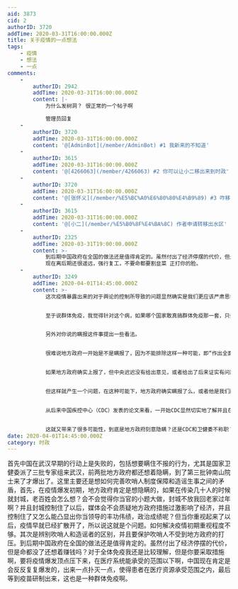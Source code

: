 ```yaml
---
aid: 3873
cid: 2
authorID: 3720
addTime: 2020-03-31T16:00:00.000Z
title: 关于疫情的一点想法
tags:
    - 疫情
    - 想法
    - 一点
comments:
    -
        authorID: 2942
        addTime: 2020-03-31T16:00:00.000Z
        content: |-
            为什么发树洞？ 很正常的一个帖子啊

            管理员回复
    -
        authorID: 3720
        addTime: 2020-03-31T16:00:00.000Z
        content: '@[AdminBot](/member/AdminBot) #1 我新来的不知道'
    -
        authorID: 3615
        addTime: 2020-03-31T16:00:00.000Z
        content: '@[4266063](/member/4266063) #2 你可以让小二移出来到时政'
    -
        authorID: 3720
        addTime: 2020-03-31T16:00:00.000Z
        content: '@[张怀义](/member/%E5%BC%A0%E6%80%80%E4%B9%89) #3 咋移？'
    -
        authorID: 3615
        addTime: 2020-03-31T16:00:00.000Z
        content: '@[小二](/member/%E5%B0%8F%E4%BA%8C) 作者申请转移出水区'
    -
        authorID: 2325
        addTime: 2020-03-31T19:00:00.000Z
        content: >-
            到后期中国政府在全国的做法还是值得肯定的。虽然付出了经济停摆的代价，但是命都没了还想着赚钱吗？
            现在离后期还很遥远，强行复工，不要命都要割韭菜 正打你的脸。
    -
        authorID: 3249
        addTime: 2020-04-01T14:45:00.000Z
        content: >-
            这次疫情暴露出来的对于舆论的控制所导致的问题显然确实是我们更应该严肃思考的问题，即现在这样严格的舆论控制是否已经到了危害国家安全的程度，而不是有利于国家安全。仅我个人而言我觉得适当放开舆论的控制是值得一试并且能够更有利于国家的。


            至于说群体免疫，我觉得针对这个病，如果哪个国家敢真搞群体免疫那一套，只会死的很惨。


            另外对你说的瞒报这件事提出一些看法。


            很难说地方政府一开始是不是瞒报了，因为不能排除这样一种可能，即“作出全面或部分封锁的措施、进而通告存在一种像SARS这样的疾病的出现与传播的情况”，是地方政府需要报经中央同意的。


            如果地方政府确实上报了，但中央迟迟没有给出意见，或者给出了后来证实有问题的意见，那地方政府就处在非常尴尬的境地，既不能无动于衷，也很难有所作为。由于没有上级指示下达，或者指示错误，地方很难有胆量作出冒进的举动，那么就只能暂且“辟谣”，尽力维持地方的稳定，表观上我们就看到了疾病初期的所谓“地方瞒报”情况。而由于确实存在地方发布了“辟谣”以及实施了其他压制舆论以维护社会稳定的举措（事后当然证明是错的），地方政府的一把手们在事后也必然受到来自于舆论与体制内的双重抨击，表现为主政官员的撤换，和我们后来看到的相一致。


            但这样就产生一个问题，在这种可能下，地方政府确实瞒报了么，或者他是我们所想象的那种“瞒报”么？


            从后来中国疾控中心（CDC）发表的论文来看，一开始CDC显然切实地了解并且在相当程度上研究了这个新的疾病，又如你所说，国家卫生和健康委员会在钟南山之前派出过两批专家组，那么在继承前面的那种可能的情况下，CDC和专家组又分别给出了什么样的结论呢？这个结论又让中央做出了什么样的判断呢？


            这就又带来了很多可能性，到底是地方政府刻意隐瞒？还是CDC和卫健委不称职？还是中央在一开始时对这次疫情没有认真对待、或者没有清醒的认识，直到疫情扩大才亡羊补牢？
date: 2020-04-01T14:45:00.000Z
category: 时政
---
```


首先中国在武汉早期的行动上是失败的，包括想要瞒住不报的行为，尤其是国家卫健委派了三批专家组来武汉，前两批地方政府都还想着隐瞒，到了第三批钟南山院士来了才爆出了。这里主要还是想如何完善吹哨人制度保障和造谣生事之间的矛盾，首先，在疫情爆发初期，地方政府肯定是想隐瞒的，如果在传染几十人的时候就封城，老百姓会怎么想？会不会觉得你当官的小题大做，封城不放我回老家过年啊？并且封城控制住了以后，媒体会不会质疑地方政府措施过激影响了经济，并且控制住了又怎么能凸显出你当领导的丰功伟绩，政治成绩呢？但当你重视起来了以后，疫情早就已经扩散开了，所以说这就是个问题。如何解决疫情初期重视程度不够。其次是辨别吹哨人和造谣者的区别，并且要保护吹哨人不受到地方政府的打压。到后期中国政府在全国的做法还是值得肯定的。虽然付出了经济停摆的代价，但是命都没了还想着赚钱吗？对于全体免疫我还是比较理解，但是你要采取措施啊，要将疫情爆发顶点压下来，在医疗系统能承受的范围以下啊，中国现在肯定是会反反复复爆发的，出来一点扑灭一点，使得患者在医疗资源承受范围之内，最后等到疫苗研制出来，这也是一种群体免疫啊。
